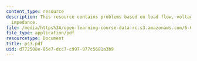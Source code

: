 ```yaml
---
content_type: resource
description: This resource contains problems based on load flow, voltage and equivalent
  impedance.
file: /media/https%3A/open-learning-course-data-rc.s3.amazonaws.com/6-691-seminar-in-electric-power-systems-spring-2006/d772508e85e7dcc7c997977c5681a3b9_ps3.pdf
file_type: application/pdf
resourcetype: Document
title: ps3.pdf
uid: d772508e-85e7-dcc7-c997-977c5681a3b9
---
```

